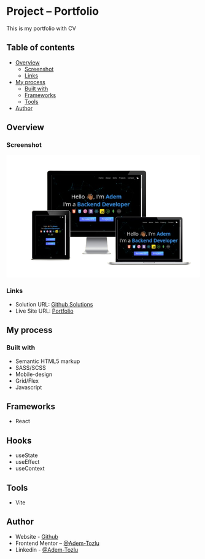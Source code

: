 # Project – Portfolio

This is my portfolio with CV

## Table of contents

- [Overview](#overview)
  - [Screenshot](#screenshot)
  - [Links](#links)
- [My process](#my-process)
  - [Built with](#built-with)
  - [Frameworks](#frameworks)
  - [Tools](#tools)
- [Author](#author)



## Overview

### Screenshot

![Screenshot](public/images/Portfolio-Screenshot.png)




### Links

- Solution URL: [Github Solutions](https://github.com/Adem-Tozlu/MyPortfolio)
- Live Site URL: [Portfolio](https://my-portfolio-amber-rho-96.vercel.app/)

## My process

### Built with

- Semantic HTML5 markup
- SASS/SCSS
- Mobile-design
- Grid/Flex
- Javascript

## Frameworks
 - React

## Hooks
 - useState
 - useEffect
 - useContext


## Tools
 - Vite

## Author

- Website - [Github](https://github.com/Adem-Tozlu)
- Frontend Mentor – [@Adem-Tozlu](https://www.frontendmentor.io/profile/Adem-Tozlu)
- Linkedin - [@Adem-Tozlu](https://www.linkedin.com/in/adem-tozlu-8906b52a5)
